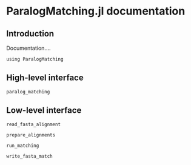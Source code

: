 # ParalogMatching.jl documentation

## Introduction

Documentation....

```
using ParalogMatching
```

## High-level interface

```@docs
paralog_matching
```

## Low-level interface

```@docs
read_fasta_alignment
```

```@docs
prepare_alignments
```

```@docs
run_matching
```

```@docs
write_fasta_match
```


